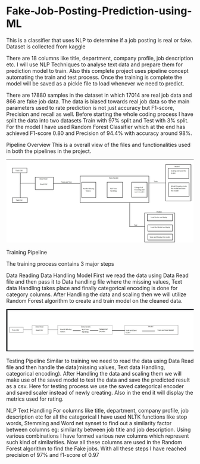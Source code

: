 # Fake-Job-Posting-Prediction-using-ML

This is a classifier that uses NLP to determine if a job posting is real or fake. Dataset is collected from kaggle


 There are 18 columns like title, department, company profile, job description etc. I will use NLP Techniques to analyse text data and prepare them for prediction model to train. Also this complete project uses pipeline concept automating the train and test process. Once the training is complete the model will be saved as a pickle file to load whenever we need to predict.

There are 17880 samples in the dataset in which 17014 are real job data and 866 are fake job data. The data is biased towards real job data so the main parameters used to rate prediction is not just accuracy but F1-score, Precision and recall as well. Before starting the whole coding process I have split the data into two datasets Train with 97% split and Test with 3% split. For the model I have used Random Forest Classifier which at the end has achieved F1-score 0.80 and Precision of 94.4% with accuracy around 98%.

Pipeline Overview
 This is a overall view of the files and functionalities used in both the pipelines in the project. 

 <p dir="auto"><a target="_blank" rel="noopener noreferrer" href="pipeline.jpg"><img src="pipeline.jpg" alt="" style="max-width: 100%;"></a>

Training Pipeline
 

 The training process contains 3 major steps

Data Reading
Data Handling
Model
First we read the data using Data Read file and then pass it to Data handling file where the missing values, Text data Handling takes place and finally categorical encoding is done for category columns. After Handling the data and scaling then we will utilize Random Forest algorithm to create and train model on the cleaned data.
 <p dir="auto"><a target="_blank" rel="noopener noreferrer" href="Training.jpg"><img src="Training.jpg" alt="" style="max-width: 100%;"></a>
 

Testing Pipeline
 Similar to training we need to read the data using Data Read file and then handle the data(missing values, Text data Handling, categorical encoding). After Handling the data and scaling them we will make use of the saved model to test the data and save the predicted result as a csv. Here for testing process we use the saved categorical encoder and saved scaler instead of newly creating. Also in the end it will display the metrics used for rating.

NLP Text Handling
For columns like title, department, company profile, job description etc for all the categorical I have used NLTK functions like stop words, Stemming and Word net synset to find out a similarity factor between columns eg: similarity between job title and job description. Using various combinations I have formed various new columns which represent such kind of similarities. Now all these columns are used in the Random Forest algorithm to find the Fake jobs. With all these steps I have reached precision of 97% and f1-score of 0.97
